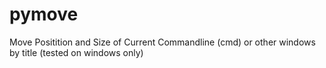 pymove
======

Move Positition and Size of Current Commandline (cmd) or other windows by title (tested on windows only)

